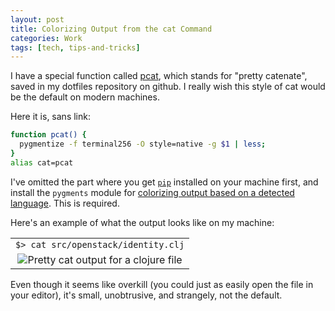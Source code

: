 ```yaml
---
layout: post
title: Colorizing Output from the cat Command
categories: Work
tags: [tech, tips-and-tricks]
---
```


I have a special function called [pcat](https://github.com/Droogans/dotfiles/commit/6d1929aed66094851091705c9d5a11a590b53385), which stands for "pretty catenate", saved in my dotfiles repository on github. I really wish this style of cat would be the default on modern machines.

Here it is, sans link:

```sh
function pcat() {
  pygmentize -f terminal256 -O style=native -g $1 | less;
}
alias cat=pcat
```

I've omitted the part where you get [`pip`](https://pip.pypa.io/en/latest/installing.html) installed on your machine first, and install the `pygments` module for [colorizing output based on a detected language](https://pygments.org/demo/374513/). This is required.

Here's an example of what the output looks like on my machine:

<table>
 <tr>
  <td>
    <code>$> cat src/openstack/identity.clj</code>
  </td>
 </tr>
 <tr>
  <td align="center">
   <img src="https://i.imgur.com/RVOMxZj.png" alt="Pretty cat output for a clojure file"></img>
  </td>
 </tr>
</table>

Even though it seems like overkill (you could just as easily open the file in your editor), it's small, unobtrusive, and strangely, not the default.
